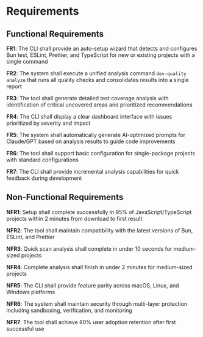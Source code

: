 # Requirements

## Functional Requirements

**FR1**: The CLI shall provide an auto-setup wizard that detects and configures Bun test, ESLint, Prettier, and TypeScript for new or existing projects with a single command

**FR2**: The system shall execute a unified analysis command `dev-quality analyze` that runs all quality checks and consolidates results into a single report

**FR3**: The tool shall generate detailed test coverage analysis with identification of critical uncovered areas and prioritized recommendations

**FR4**: The CLI shall display a clear dashboard interface with issues prioritized by severity and impact

**FR5**: The system shall automatically generate AI-optimized prompts for Claude/GPT based on analysis results to guide code improvements

**FR6**: The tool shall support basic configuration for single-package projects with standard configurations

**FR7**: The CLI shall provide incremental analysis capabilities for quick feedback during development

## Non-Functional Requirements

**NFR1**: Setup shall complete successfully in 95% of JavaScript/TypeScript projects within 2 minutes from download to first result

**NFR2**: The tool shall maintain compatibility with the latest versions of Bun, ESLint, and Prettier

**NFR3**: Quick scan analysis shall complete in under 10 seconds for medium-sized projects

**NFR4**: Complete analysis shall finish in under 2 minutes for medium-sized projects

**NFR5**: The CLI shall provide feature parity across macOS, Linux, and Windows platforms

**NFR6**: The system shall maintain security through multi-layer protection including sandboxing, verification, and monitoring

**NFR7**: The tool shall achieve 80% user adoption retention after first successful use
